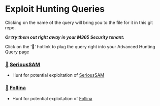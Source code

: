 # Exploit Hunting Queries

Clicking on the name of the query will bring you to the file for it in this git repo.

***Or try them out right away in your M365 Security tenant:***

Click on the '🔎' hotlink to plug the query right into your Advanced Hunting Query page

### [🔎](https://security.microsoft.com/v2/advanced-hunting?query=H4sIAAAAAAAEAO2UX0sCURDFz3PQd9h8qpeEeo4osz9gKa0WQi_iWkmra66lQh--38xusohBFFFBDNe998zMuWfm3mtZZQVq6l59pcxu-cbqMesq0VATdUCG7tthPOoJ7xisB7auNR9lZ2mQMQG3rD55MViYRyfkpawOdA5a1Uwj_Ake22HiEUM8z54ZKOI7JreLLwDpYrZjtucRc4s0rEFcsvBWwTMFWeQL2VOq6zlboM2l-ArzAdYhJ1LNa11dfUk32LWvI7xTUENCzZlZ3QPt0iPDsmzr5V0eY3WXXFGwsAQlwQ_pqbJTS5c64-zbv0pZm9FEn_Vra0lXtvdHlW2s1JYWVIyc5-3Ol1bemOPcewHLIOfdcya7f3YzY_i28cwWHN_zJlJUdfKOZn0fFd7h59_E187ZbN9_T4iu65B6atysOtZ0vKjM1qdwjOGO_D_nQVcwx_TCuhsWaqx4hfN3zuX_Hf-dd_wK0uHsE2YGAAA&runQuery=true&timeRangeId=week) [SeriousSAM](SeriousSAM.kusto)
- Hunt for potential exploitation of [SeriousSAM](https://msrc.microsoft.com/update-guide/vulnerability/CVE-2021-36934)

### [🔎](https://security.microsoft.com/v2/advanced-hunting?query=H4sIAAAAAAAAA22O3QqCQBCFz3XQO8heFUTPEKhBJBpR1F2ISQpp4Eo_0MP37V6FyDDr2TPfnDVSqadqFXx36vTwylIxfqlWPXqqib4K9FKF19HBgA7RDZWzcVVCYuupAt9l5N6xOAbKwvRaQrxpM5q_ga-hanZ7v30bvLnGvaNTiMbvVCiri_-LD_eZVqSfyEo5M-0V8WqsM220gHBzdw85k5FZpqMOTDJq-zef6wejKQY4OgEAAA&timeRangeId=week) [Follina](Follina.kusto)
- Hunt for potential exploitation of [Follina](https://msrc-blog.microsoft.com/2022/05/30/guidance-for-cve-2022-30190-microsoft-support-diagnostic-tool-vulnerability/)
